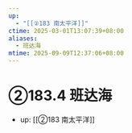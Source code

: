 ```yaml
---
up:
  - "[[②183 南太平洋]]"
ctime: 2025-03-01T13:07:39+08:00
aliases:
  - 班达海
mtime: 2025-09-09T12:37:06+08:00
---
```


# ②183.4 班达海

- up: [[②183 南太平洋]]
